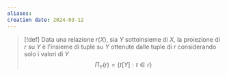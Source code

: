 ```yaml
---
aliases: 
creation date: 2024-03-12
---
```


>[!def]
>Data una relazione $r(X)$, sia $Y$ sottoinsieme di $X$, la proiezione di $r$ su $Y$ è l'insieme di tuple su $Y$ ottenute dalle tuple di $r$ considerando solo i valori di $Y$
>$$ \Pi_{Y}(r) = \{ t[Y] : t \in r \} $$
